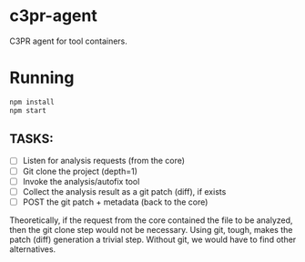# c3pr-agent
C3PR agent for tool containers.

# Running

```bash
npm install
npm start
```


## TASKS:

- [ ] Listen for analysis requests (from the core)
- [ ] Git clone the project (depth=1)
- [ ] Invoke the analysis/autofix tool
- [ ] Collect the analysis result as a git patch (diff), if exists
- [ ] POST the git patch + metadata (back to the core)

Theoretically, if the request from the core contained the file to be analyzed, then the git clone step would not be necessary. Using git, tough, makes the patch (diff) generation a trivial step. Without git, we would have to find other alternatives.